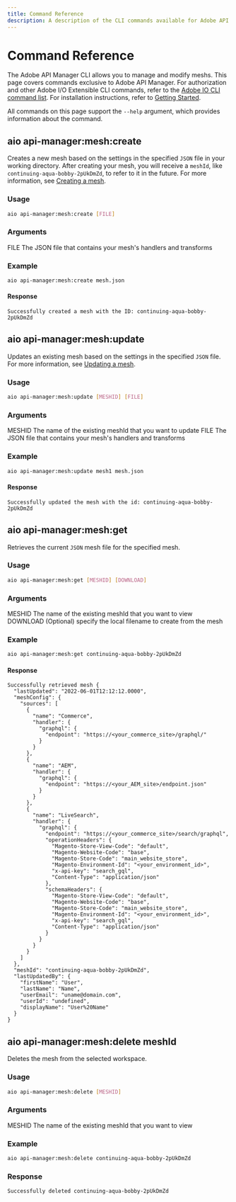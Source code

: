 ```yaml
---
title: Command Reference
description: A description of the CLI commands available for Adobe API Manager.
---
```


# Command Reference

The Adobe API Manager CLI allows you to manage and modify meshs. This page covers commands exclusive to Adobe API Manager. For authorization and other Adobe I/O Extensible CLI commands, refer to the [Adobe IO CLI command list]. For installation instructions, refer to [Getting Started].

All commands on this page support the `--help` argument, which provides information about the command.

## aio api-manager:mesh:create

Creates a new mesh based on the settings in the specified `JSON` file in your working directory. After creating your mesh, you will receive a  `meshId`, like `continuing-aqua-bobby-2pUkDmZd`, to refer to it in the future. For more information, see [Creating a mesh].

### Usage

```bash
aio api-manager:mesh:create [FILE]
```

### Arguments

  FILE    The JSON file that contains your mesh's handlers and transforms

### Example

```bash
aio api-manager:mesh:create mesh.json
```

#### Response

```terminal
Successfully created a mesh with the ID: continuing-aqua-bobby-2pUkDmZd
```

## aio api-manager:mesh:update

Updates an existing mesh based on the settings in the specified `JSON` file. For more information, see [Updating a mesh].

### Usage

```bash
aio api-manager:mesh:update [MESHID] [FILE]
```

### Arguments

  MESHID  The name of the existing meshId that you want to update
  FILE      The JSON file that contains your mesh's handlers and transforms

### Example

```bash
aio api-manager:mesh:update mesh1 mesh.json
```

#### Response

```terminal
Successfully updated the mesh with the id: continuing-aqua-bobby-2pUkDmZd
```

## aio api-manager:mesh:get

Retrieves the current `JSON` mesh file for the specified mesh.

### Usage

```bash
aio api-manager:mesh:get [MESHID] [DOWNLOAD]
```

### Arguments

  MESHID    The name of the existing meshId that you want to view
  DOWNLOAD  (Optional) specify the local filename to create from the mesh

### Example

```bash
aio api-manager:mesh:get continuing-aqua-bobby-2pUkDmZd
```

#### Response

```terminal
Successfully retrieved mesh {
  "lastUpdated": "2022-06-01T12:12:12.0000",
  "meshConfig": {
    "sources": [
      {
        "name": "Commerce",
        "handler": {
          "graphql": {
            "endpoint": "https://<your_commerce_site>/graphql/"
          }
        }
      },
      {
        "name": "AEM",
        "handler": {
          "graphql": {
            "endpoint": "https://<your_AEM_site>/endpoint.json"
          }
        }
      },
      {
        "name": "LiveSearch",
        "handler": {
          "graphql": {
            "endpoint": "https://<your_commerce_site>/search/graphql",
            "operationHeaders": {
              "Magento-Store-View-Code": "default",
              "Magento-Website-Code": "base",
              "Magento-Store-Code": "main_website_store",
              "Magento-Environment-Id": "<your_environment_id>",
              "x-api-key": "search_gql",
              "Content-Type": "application/json"
            },
            "schemaHeaders": {
              "Magento-Store-View-Code": "default",
              "Magento-Website-Code": "base",
              "Magento-Store-Code": "main_website_store",
              "Magento-Environment-Id": "<your_environment_id>",
              "x-api-key": "search_gql",
              "Content-Type": "application/json"
            }
          }
        }
      }
    ]
  },
  "meshId": "continuing-aqua-bobby-2pUkDmZd",
  "lastUpdatedBy": {
    "firstName": "User",
    "lastName": "Name",
    "userEmail": "uname@domain.com",
    "userId": "undefined",
    "displayName": "User%20Name"
  }
}
```

## aio api-manager:mesh:delete meshId

Deletes the mesh from the selected workspace.

### Usage

```bash
aio api-manager:mesh:delete [MESHID]
```

### Arguments

  MESHID    The name of the existing meshId that you want to view

### Example

```bash
aio api-manager:mesh:delete continuing-aqua-bobby-2pUkDmZd
```

### Response

```terminal
Successfully deleted continuing-aqua-bobby-2pUkDmZd
```

<!-- Link Definitions -->
[Getting Started]: getting-started.md
[Adobe IO CLI command list]: https://github.com/adobe/aio-cli#commands
[Creating a mesh]: create-mesh.md
[Updating a mesh]: create-mesh.md#update_an_existing_mesh
